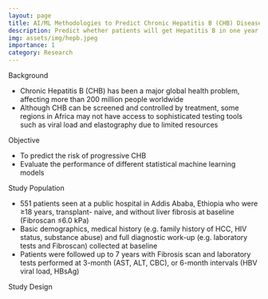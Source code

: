 ```yaml
---
layout: page
title: AI/ML Methodologies to Predict Chronic Hepatitis B (CHB) Disease Progression in Africa
description: Predict whether patients will get Hepatitis B in one year using the patients previous lab results
img: assets/img/hepb.jpeg
importance: 1
category: Research
---
```

<h> 
  Background
</h>

<ul>
  <li>Chronic Hepatitis B (CHB) has been a major global health problem, affecting more than 200 million people worldwide</li>
  <li>Although CHB can be screened and controlled by treatment, some regions in Africa may not have access to sophisticated testing tools such as viral load and elastography due to limited resources
  </li>
</ul>


<h> 
  Objective
</h>

<ul>
  <li>To predict the risk of progressive CHB</li>
  <li>Evaluate the performance of different statistical machine learning models </li>
</ul>

<h> 
  Study Population
</h>

<ul>
  <li>551 patients seen at a public hospital in Addis Ababa, Ethiopia who were ≥18 years, transplant- naive, and without liver fibrosis at baseline (Fibroscan ≤6.0 kPa)</li>
  <li>Basic demographics, medical history (e.g. family history of HCC, HIV status, substance abuse) and full diagnostic work-up (e.g. laboratory tests and Fibroscan) collected at baseline </li>
  <li>Patients were followed up to 7 years with Fibrosis scan and laboratory tests performed at 3-month (AST, ALT, CBC), or 6-month intervals (HBV viral load, HBsAg) </li>
</ul>

<h>
  Study Design
</h>





